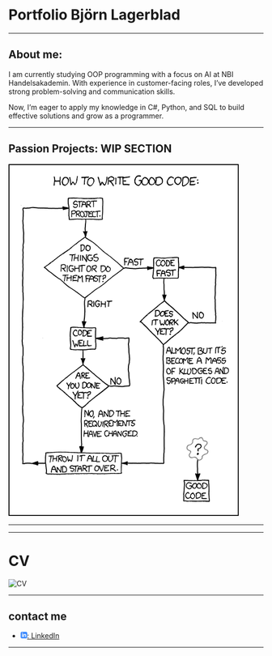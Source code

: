 # Portfolio Björn Lagerblad
---
## About me:

I am currently studying OOP programming with a focus on AI at NBI Handelsakademin. With experience in customer-facing roles, I’ve developed strong problem-solving and communication skills.

Now, I’m eager to apply my knowledge in C#, Python, and SQL to build effective solutions and grow as a programmer.




---
## Passion Projects: WIP SECTION

![xkcd](assets/good_code_xkcd.png)

---


---

# CV
![CV](assets/BjörnLagerbladCV2024.png)

---

## contact me

- [![linkedIn icon](assets/linkedIn-icon.png): LinkedIn][linkedin]

[linkedin]: https://www.linkedin.com/in/bj%C3%B6rn-lagerblad-81890858/

---
